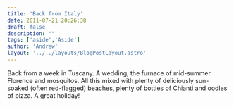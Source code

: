```yaml
---
title: 'Back from Italy'
date: 2011-07-21 20:26:38
draft: false
description: ""
tags: ['aside','Aside']
author: 'Andrew'
layout: '../../layouts/BlogPostLayout.astro'
---
```


Back from a week in Tuscany. A wedding, the furnace of mid-summer Florence and mosquitos. All this mixed with plenty of deliciously sun-soaked (often red-flagged) beaches, plenty of bottles of Chianti and oodles of pizza. A great holiday!
